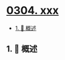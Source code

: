 # [0304. xxx](https://github.com/Tdahuyou/TNotes.leetcode/tree/main/notes/0304.%20xxx)

<!-- region:toc -->

- [1. 📝 概述](#1--概述)

<!-- endregion:toc -->

## 1. 📝 概述
